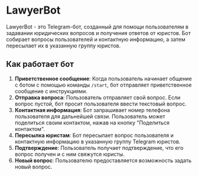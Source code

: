 # LawyerBot

LawyerBot - это Telegram-бот, созданный для помощи пользователям в задавании юридических вопросов и получения ответов от юристов. Бот собирает вопросы пользователей и контактную информацию, а затем пересылает их в указанную группу юристов.

## Как работает бот

1. **Приветственное сообщение**: Когда пользователь начинает общение с ботом с помощью команды `/start`, бот отправляет приветственное сообщение с инструкциями.
2. **Отправка вопроса**: Пользователь отправляет свой вопрос. Если вопрос пустой, бот просит пользователя ввести текстовый вопрос.
3. **Контактная информация**: Бот запрашивает номер телефона пользователя для дальнейшей связи. Пользователь может поделиться своим контактом, нажав на кнопку "Поделиться контактом".
4. **Пересылка юристам**: Бот пересылает вопрос пользователя и контактную информацию в указанную группу Telegram юристов.
5. **Подтверждение**: Пользователь получает подтверждение, что его вопрос получен и с ним свяжутся юристы.
6. **Новый вопрос**: Пользователю предоставляется возможность задать новый вопрос.
